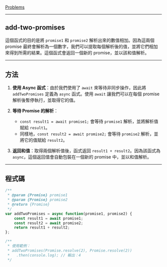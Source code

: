[Problems](https://leetcode.com/problems/add-two-promises/?envType=study-plan-v2&envId=30-days-of-javascript)

---

## add-two-promises

這個函式的目的是將 `promise1` 和 `promise2` 解析出來的數值相加。因為這兩個 promise 最終會解析為一個數字，我們可以提取每個解析後的值，並將它們相加來得到所需的結果。這個函式會返回一個新的 promise，並以該和值解析。

---

## 方法
1. **使用 Async 函式**：由於我們使用了 `await` 來等待非同步操作，因此將 `addTwoPromises` 定義為 `async` 函式。使用 `await` 讓我們可以在每個 promise 解析後暫停執行，並取得它的值。
  
2. **等待 Promise 的解析**：
   - `const result1 = await promise1;` 會等待 `promise1` 解析，並將解析值賦給 `result1`。
   - 同樣地，`const result2 = await promise2;` 會等待 `promise2` 解析，並將它的值賦給 `result2`。
  
3. **返回和值**：取得兩個解析值後，函式返回 `result1 + result2`。因為該函式為 `async`，這個返回值會自動包裝在一個新的 promise 中，並以和值解析。

---


## 程式碼
```javascript
/**
 * @param {Promise} promise1
 * @param {Promise} promise2
 * @return {Promise}
 */
var addTwoPromises = async function(promise1, promise2) {
    const result1 = await promise1;
    const result2 = await promise2;
    return result1 + result2;
};

/**
 * 使用範例：
 * addTwoPromises(Promise.resolve(2), Promise.resolve(2))
 *   .then(console.log); // 輸出：4
 */
```
